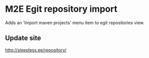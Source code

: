 M2E Egit repository import
===============

Adds an 'Import maven projects' menu item to egit repositories view.

Update site
---------------
http://sleepless.ee/repository/
